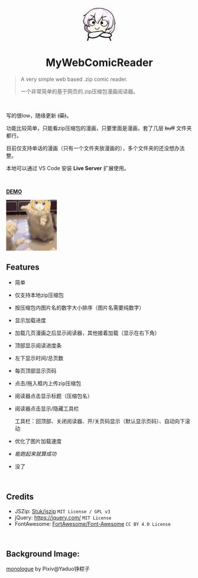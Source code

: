 <div align="center"><img src="./docs/icon.jpg"/></div>

# <div align="center">MyWebComicReader</div>

> A very simple web based .zip comic reader.
>
> 一个非常简单的基于网页的.zip压缩包漫画阅读器。

​    

写的很low，随缘更新  ~~(菜)~~。

功能比较简单，只能看zip压缩包的漫画，只要里面是漫画，套了几层 ~~buff~~ 文件夹都行。

目前仅支持单话的漫画（只有一个文件夹放漫画的），多个文件夹的还没想办法整。

本地可以通过 VS Code 安装 **Live Server** 扩展使用。

​    

[**DEMO**](https://monsterhhe.github.io/MyWebComicReader)

![serena](/docs/serena.gif)



## Features

- 简单

- 仅支持本地zip压缩包

- 按压缩包内图片名的数字大小排序（图片名需要纯数字）

- 显示加载进度

- 加载几页漫画之后显示阅读器，其他接着加载（显示在右下角）

- 顶部显示阅读进度条

- 左下显示时间/总页数

- 每页顶部显示页码

- 点击/拖入框内上传zip压缩包

- 阅读器点击显示标题（压缩包名）

- 阅读器点击显示/隐藏工具栏

  工具栏：回顶部、关闭阅读器、开/关页码显示（默认显示页码）、自动向下滚动
  
- 优化了图片加载速度

- *能跑起来就算成功*

- 没了

​     

## Credits

- JSZip: [Stuk/jszip](https://github.com/Stuk/jszip) `MIT License / GPL v3`
- jQuery: https://jquery.com/ `MIT License`
- FontAwesome: [FortAwesome/Font-Awesome](https://github.com/FortAwesome/Font-Awesome) `CC BY 4.0 License`

​    

## Background Image:

[monologue](https://www.pixiv.net/artworks/75685593) by Pixiv@Yaduo铮粽子

